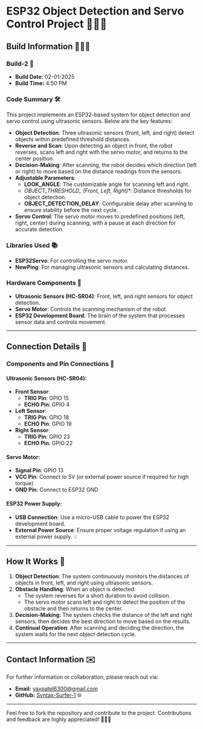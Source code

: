 # ESP32 Object Detection and Servo Control Project 🎯🎯🎯

## Build Information 🎉🎉🎉

### Build-2 🎯
- **Build Date:** 02-01-2025
- **Build Time:** 4:50 PM

### Code Summary 🛠️
This project implements an ESP32-based system for object detection and servo control using ultrasonic sensors. Below are the key features:

- **Object Detection**: Three ultrasonic sensors (front, left, and right) detect objects within predefined threshold distances.
- **Reverse and Scan**: Upon detecting an object in front, the robot reverses, scans left and right with the servo motor, and returns to the center position.
- **Decision-Making**: After scanning, the robot decides which direction (left or right) to move based on the distance readings from the sensors.
- **Adjustable Parameters**: 
  - **LOOK_ANGLE**: The customizable angle for scanning left and right.
  - **OBJECT_THRESHOLD_* (Front, Left, Right)**: Distance thresholds for object detection.
  - **OBJECT_DETECTION_DELAY**: Configurable delay after scanning to ensure stability before the next cycle.
- **Servo Control**: The servo motor moves to predefined positions (left, right, center) during scanning, with a pause at each direction for accurate detection.

### Libraries Used 📚
- **ESP32Servo**: For controlling the servo motor.
- **NewPing**: For managing ultrasonic sensors and calculating distances.

### Hardware Components 🧰
- **Ultrasonic Sensors (HC-SR04)**: Front, left, and right sensors for object detection.
- **Servo Motor**: Controls the scanning mechanism of the robot.
- **ESP32 Development Board**: The brain of the system that processes sensor data and controls movement.

---

## Connection Details 🔌

### Components and Pin Connections 🧷

#### Ultrasonic Sensors (HC-SR04):
- **Front Sensor**:
  - **TRIG Pin**: GPIO 15
  - **ECHO Pin**: GPIO 4
- **Left Sensor**:
  - **TRIG Pin**: GPIO 18
  - **ECHO Pin**: GPIO 19
- **Right Sensor**:
  - **TRIG Pin**: GPIO 23
  - **ECHO Pin**: GPIO 22

#### Servo Motor:
- **Signal Pin**: GPIO 13
- **VCC Pin**: Connect to 5V (or external power source if required for high torque)
- **GND Pin**: Connect to ESP32 GND

#### ESP32 Power Supply:
- **USB Connection**: Use a micro-USB cable to power the ESP32 development board.
- **External Power Source**: Ensure proper voltage regulation if using an external power supply. 💡

---

## How It Works 🚀

1. **Object Detection**: The system continuously monitors the distances of objects in front, left, and right using ultrasonic sensors.
2. **Obstacle Handling**: When an object is detected:
   - The system reverses for a short duration to avoid collision.
   - The servo motor scans left and right to detect the position of the obstacle and then returns to the center.
3. **Decision-Making**: The system checks the distance of the left and right sensors, then decides the best direction to move based on the results.
4. **Continual Operation**: After scanning and deciding the direction, the system waits for the next object detection cycle.

---

## Contact Information ✉️

For further information or collaboration, please reach out via:

- **Email:** [yaxpatel6300@gmail.com](mailto:yaxpatel6300@gmail.com)
- **GitHub:** [Syntax-Surfer-1](https://github.com/Syntax-Surfer-1) 🌐

---

Feel free to fork the repository and contribute to the project. Contributions and feedback are highly appreciated! 🌟🌟🌟
